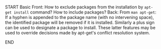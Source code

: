 START
Basic
Front: 
How to exclude packages from the installation by `apt-get install` command? How to include packages?
Back: 
From `man apt-get`:
If a hyphen is appended to the package name (with no intervening space), the identified package will be removed if it is installed. Similarly a plus sign can be used to designate a package to install. These latter features may be used to override decisions made by apt-get's conflict resolution system.
<!--ID: 1745299611369-->
END
